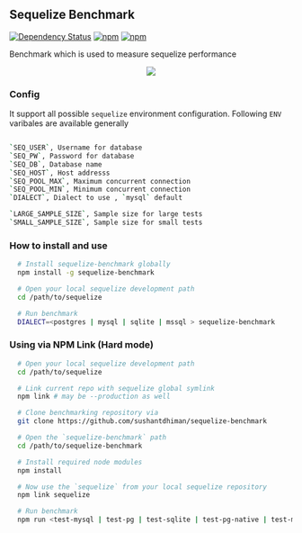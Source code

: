 ## Sequelize Benchmark
[![Dependency Status](https://david-dm.org/sushantdhiman/sequelize-benchmark.svg?style=flat-square)](https://david-dm.org/sushantdhiman/sequelize-benchmark)
[![npm](https://img.shields.io/npm/v/sequelize-benchmark.svg?maxAge=86400&style=flat-square)](https://www.npmjs.com/package/sequelize-benchmark)
[![npm](https://img.shields.io/npm/dm/sequelize-benchmark.svg?maxAge=3600&style=flat-square)](https://www.npmjs.com/package/sequelize-benchmark)

Benchmark which is used to measure sequelize performance

<p align="center"><img src="http://i.imgur.com/KIu67yV.png" /></p>

### Config

It support all possible `sequelize` environment configuration. Following `ENV` varibales are available generally

```bash

`SEQ_USER`, Username for database
`SEQ_PW`, Password for database
`SEQ_DB`, Database name
`SEQ_HOST`, Host addresss
`SEQ_POOL_MAX`, Maximum concurrent connection
`SEQ_POOL_MIN`, Minimum concurrent connection
`DIALECT`, Dialect to use , `mysql` default

`LARGE_SAMPLE_SIZE`, Sample size for large tests
`SMALL_SAMPLE_SIZE`, Sample size for small tests

```

### How to install and use

```bash
  # Install sequelize-benchmark globally
  npm install -g sequelize-benchmark

  # Open your local sequelize development path
  cd /path/to/sequelize

  # Run benchmark
  DIALECT=<postgres | mysql | sqlite | mssql > sequelize-benchmark
```

### Using via NPM Link (Hard mode)

```bash
  # Open your local sequelize development path
  cd /path/to/sequelize

  # Link current repo with sequelize global symlink
  npm link # may be --production as well

  # Clone benchmarking repository via
  git clone https://github.com/sushantdhiman/sequelize-benchmark

  # Open the `sequelize-benchmark` path
  cd /path/to/sequelize-benchmark

  # Install required node modules
  npm install

  # Now use the `sequelize` from your local sequelize repository
  npm link sequelize

  # Run benchmark
  npm run <test-mysql | test-pg | test-sqlite | test-pg-native | test-mssql>
```
